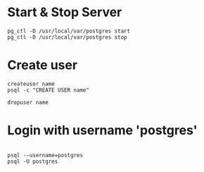 # Start & Stop Server

```
pg_ctl -D /usr/local/var/postgres start
pg_ctl -D /usr/local/var/postgres stop
```

# Create user

```
createuser name
psql -c "CREATE USER name"

dropuser name

```

# Login with username 'postgres'

```

psql --username=postgres
psql -U postgres

```

```

```
